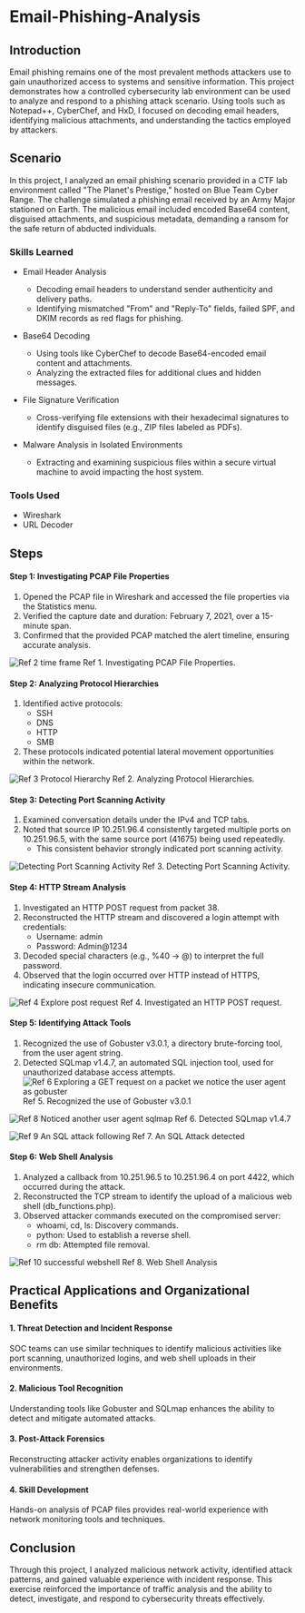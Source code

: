 # Email-Phishing-Analysis

## Introduction

Email phishing remains one of the most prevalent methods attackers use to gain unauthorized access to systems and sensitive information. This project demonstrates how a controlled cybersecurity lab environment can be used to analyze and respond to a phishing attack scenario. Using tools such as Notepad++, CyberChef, and HxD, I focused on decoding email headers, identifying malicious attachments, and understanding the tactics employed by attackers.

## Scenario

In this project, I analyzed an email phishing scenario provided in a CTF lab environment called "The Planet's Prestige," hosted on Blue Team Cyber Range. The challenge simulated a phishing email received by an Army Major stationed on Earth. The malicious email included encoded Base64 content, disguised attachments, and suspicious metadata, demanding a ransom for the safe return of abducted individuals. 

### Skills Learned

- Email Header Analysis
  - Decoding email headers to understand sender authenticity and delivery paths.
  - Identifying mismatched "From" and "Reply-To" fields, failed SPF, and DKIM records as red flags for phishing.

- Base64 Decoding
  - Using tools like CyberChef to decode Base64-encoded email content and attachments.
  - Analyzing the extracted files for additional clues and hidden messages.

- File Signature Verification
  - Cross-verifying file extensions with their hexadecimal signatures to identify disguised files (e.g., ZIP files labeled as PDFs).

- Malware Analysis in Isolated Environments
  - Extracting and examining suspicious files within a secure virtual machine to avoid impacting the host system.

### Tools Used

- Wireshark
- URL Decoder

## Steps

#### Step 1: Investigating PCAP File Properties

1. Opened the PCAP file in Wireshark and accessed the file properties via the Statistics menu.
2. Verified the capture date and duration: February 7, 2021, over a 15-minute span.
3. Confirmed that the provided PCAP matched the alert timeline, ensuring accurate analysis.

![Ref 2  time frame](https://github.com/user-attachments/assets/485203e2-4419-4fbf-b6c0-6cc5764c3a17)
Ref 1. Investigating PCAP File Properties.


#### Step 2: Analyzing Protocol Hierarchies
1. Identified active protocols:
    - SSH
    - DNS
    - HTTP
    - SMB
2. These protocols indicated potential lateral movement opportunities within the network.

![Ref 3  Protocol Hierarchy](https://github.com/user-attachments/assets/9737a1a9-8d09-4dcf-9926-03f60924043c)
Ref 2. Analyzing Protocol Hierarchies.


#### Step 3: Detecting Port Scanning Activity
1. Examined conversation details under the IPv4 and TCP tabs.
2. Noted that source IP 10.251.96.4 consistently targeted multiple ports on 10.251.96.5, with the same source port (41675) being used repeatedly.
    - This consistent behavior strongly indicated port scanning activity.

![Detecting Port Scanning Activity](https://github.com/user-attachments/assets/88084fba-6521-437b-8f31-3e0563a2795d)
Ref 3. Detecting Port Scanning Activity.


#### Step 4: HTTP Stream Analysis
1. Investigated an HTTP POST request from packet 38.
2. Reconstructed the HTTP stream and discovered a login attempt with credentials:
    - Username: admin
    - Password: Admin@1234
3. Decoded special characters (e.g., %40 → @) to interpret the full password.
4. Observed that the login occurred over HTTP instead of HTTPS, indicating insecure communication.

![Ref 4  Explore post request](https://github.com/user-attachments/assets/04fdd3a4-8485-4557-8e49-6ee4c9d6c294)
Ref 4. Investigated an HTTP POST request.


#### Step 5: Identifying Attack Tools
1. Recognized the use of Gobuster v3.0.1, a directory brute-forcing tool, from the user agent string.
2. Detected SQLmap v1.4.7, an automated SQL injection tool, used for unauthorized database access attempts.
![Ref 6  Exploring a GET request on a packet we notice the user agent as gobuster](https://github.com/user-attachments/assets/ce8aff31-5470-4e2e-8ebc-b3de869f1b03)
Ref 5. Recognized the use of Gobuster v3.0.1

![Ref 8  Noticed another user agent sqlmap](https://github.com/user-attachments/assets/4ded5263-eedb-4171-963f-d4777fd83110)
Ref 6. Detected SQLmap v1.4.7

![Ref 9  An SQL attack following](https://github.com/user-attachments/assets/83ad6804-cbce-4537-8911-24cadead71aa)
Ref 7. An SQL Attack detected

#### Step 6: Web Shell Analysis
1. Analyzed a callback from 10.251.96.5 to 10.251.96.4 on port 4422, which occurred during the attack.
2. Reconstructed the TCP stream to identify the upload of a malicious web shell (db_functions.php).
3. Observed attacker commands executed on the compromised server:
    - whoami, cd, ls: Discovery commands.
    - python: Used to establish a reverse shell.
    - rm db: Attempted file removal.

![Ref 10  successful webshell](https://github.com/user-attachments/assets/c931497d-2e18-46df-8af1-fd02e14ceed2)
Ref 8. Web Shell Analysis

## Practical Applications and Organizational Benefits

#### 1. Threat Detection and Incident Response
SOC teams can use similar techniques to identify malicious activities like port scanning, unauthorized logins, and web shell uploads in their environments.

#### 2. Malicious Tool Recognition
Understanding tools like Gobuster and SQLmap enhances the ability to detect and mitigate automated attacks.

#### 3. Post-Attack Forensics
Reconstructing attacker activity enables organizations to identify vulnerabilities and strengthen defenses.

#### 4. Skill Development
Hands-on analysis of PCAP files provides real-world experience with network monitoring tools and techniques.


## Conclusion 
Through this project, I analyzed malicious network activity, identified attack patterns, and gained valuable experience with incident response. This exercise reinforced the importance of traffic analysis and the ability to detect, investigate, and respond to cybersecurity threats effectively.
